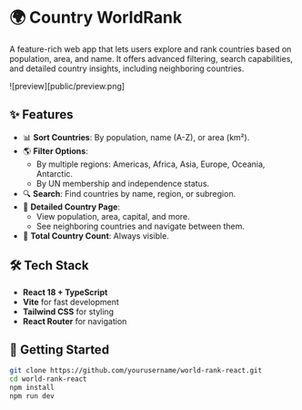 # 🌍 Country WorldRank

A feature-rich web app that lets users explore and rank countries based on population, area, and name. It offers advanced filtering, search capabilities, and detailed country insights, including neighboring countries.

![preview][public/preview.png]

## ✨ Features

- 📊 **Sort Countries**: By population, name (A-Z), or area (km²).
- 🌎 **Filter Options**:
  - By multiple regions: Americas, Africa, Asia, Europe, Oceania, Antarctic.
  - By UN membership and independence status.
- 🔍 **Search**: Find countries by name, region, or subregion.
- 📌 **Detailed Country Page**:
  - View population, area, capital, and more.
  - See neighboring countries and navigate between them.
- 📢 **Total Country Count**: Always visible.

## 🛠️ Tech Stack

- **React 18 + TypeScript**
- **Vite** for fast development
- **Tailwind CSS** for styling
- **React Router** for navigation

## 🚀 Getting Started

```sh
git clone https://github.com/yourusername/world-rank-react.git
cd world-rank-react
npm install
npm run dev
```
